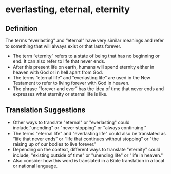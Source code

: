 # everlasting, eternal, eternity

## Definition

The terms “everlasting” and “eternal” have very similar meanings and refer to something that will always exist or that lasts forever.

* The term “eternity” refers to a state of being that has no beginning or end. It can also refer to life that never ends.
* After this present life on earth, humans will spend eternity either in heaven with God or in hell apart from God.
* The terms “eternal life” and “everlasting life” are used in the New Testament to refer to living forever with God in heaven.
* The phrase “forever and ever” has the idea of time that never ends and expresses what eternity or eternal life is like.


## Translation Suggestions



* Other ways to translate "eternal" or "everlasting" could include,"unending" or "never stopping" or "always continuing."
* The terms "eternal life" and "everlasting life" could also be translated as “life that never ends” or “life that continues without stopping” or "the raising up of our bodies to live forever."
* Depending on the context, different ways to translate "eternity" could include, "existing outside of time" or "unending life" or "life in heaven."
* Also consider how this word is translated in a Bible translation in a local or national language.
